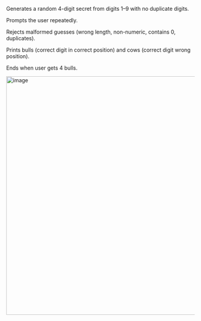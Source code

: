 Generates a random 4-digit secret from digits 1–9 with no duplicate digits.

Prompts the user repeatedly.

Rejects malformed guesses (wrong length, non-numeric, contains 0, duplicates).

Prints bulls (correct digit in correct position) and cows (correct digit wrong position).

Ends when user gets 4 bulls.

<img width="958" height="636" alt="image" src="https://github.com/user-attachments/assets/30449c6a-0bc5-4d5c-b58f-3558e75b1215" />
